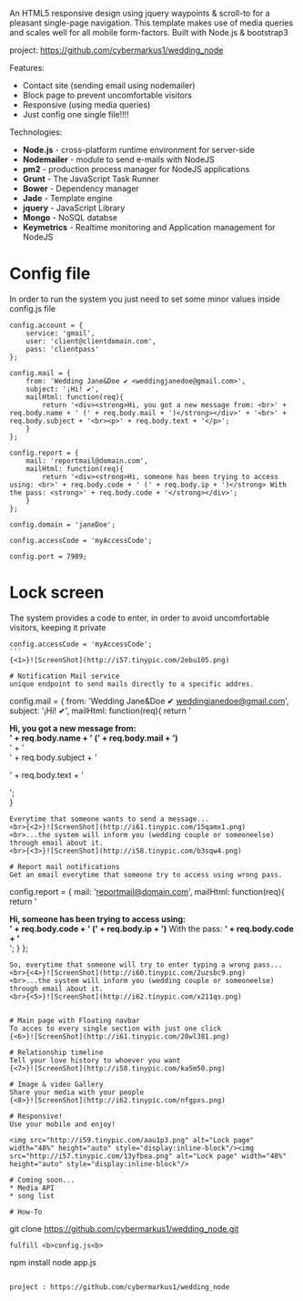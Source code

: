 An HTML5 responsive design using jquery waypoints &amp; scroll-to for a pleasant single-page navigation. This template makes use of media queries and scales well for all mobile form-factors. Built with Node.js &amp; bootstrap3

project: https://github.com/cybermarkus1/wedding_node

Features:

* Contact site (sending email using nodemailer)
* Block page to prevent uncomfortable visitors
* Responsive (using media queries)
* Just config one single file!!!!

Technologies:

* **Node.js** - cross-platform runtime environment for server-side
* **Nodemailer** - module to send e-mails with NodeJS
* **pm2**     - production process manager for NodeJS applications
* **Grunt**   - The JavaScript Task Runner
* **Bower**   - Dependency manager
* **Jade**    - Template engine
* **jquery**  - JavaScript Library
* **Mongo**   - NoSQL databse
* **Keymetrics** - Realtime monitoring and Application management for NodeJS

# Config file
In order to run the system you just need to set some minor values inside config.js file

````
config.account = {
	service: 'gmail',
	user: 'client@clientdomain.com',
	pass: 'clientpass'
};

config.mail = {
	from: 'Wedding Jane&Doe ✔ <weddingjanedoe@gmail.com>',
	subject: '¡Hi! ✔',
	mailHtml: function(req){
		return '<div><strong>Hi, you got a new message from: <br>' + req.body.name + ' (' + req.body.mail + ')</strong></div>' + '<br>' + req.body.subject + '<br><p>' + req.body.text + '</p>';  
	}
};

config.report = {
	mail: 'reportmail@domain.com',
	mailHtml: function(req){
		return '<div><strong>Hi, someone has been trying to access using: <br>' + req.body.code + ' (' + req.body.ip + ')</strong> With the pass: <strong>' + req.body.code + '</strong></div>';
	}
};

config.domain = 'janeDoe';

config.accessCode = 'myAccessCode';

config.port = 7989;
`````


# Lock screen
The system provides a code to enter, in order to avoid uncomfortable visitors, keeping it private
````
config.accessCode = 'myAccessCode';
```
{<1>}![ScreenShot](http://i57.tinypic.com/2ebu105.png)

# Notification Mail service
unique endpoint to send mails directly to a specific addres.
````
config.mail = {
	from: 'Wedding Jane&Doe ✔ <weddingjanedoe@gmail.com>',
	subject: '¡Hi! ✔',
	mailHtml: function(req){
		return '<div><strong>Hi, you got a new message from: <br>' + req.body.name + ' (' + req.body.mail + ')</strong></div>' + '<br>' + req.body.subject + '<br><p>' + req.body.text + '</p>';  
	}
```
Everytime that someone wants to send a message...
<br>{<2>}![ScreenShot](http://i61.tinypic.com/15qamx1.png)
<br>...the system will inform you (wedding couple or someoneelse) through email about it.
<br>{<3>}![ScreenShot](http://i58.tinypic.com/b3sqw4.png)

# Report mail notifications
Get an email everytime that someone try to access using wrong pass.
````

config.report = {
	mail: 'reportmail@domain.com',
	mailHtml: function(req){
		return '<div><strong>Hi, someone has been trying to access using: <br>' + req.body.code + ' (' + req.body.ip + ')</strong> With the pass: <strong>' + req.body.code + '</strong></div>';
	}
};

```
So, everytime that someone will try to enter typing a wrong pass...
<br>{<4>}![ScreenShot](http://i60.tinypic.com/2uzsbc9.png)
<br>...the system will inform you (wedding couple or someoneelse) through email about it.
<br>{<5>}![ScreenShot](http://i62.tinypic.com/x211qs.png)


# Main page with Floating navbar
To acces to every single section with just one click
{<6>}![ScreenShot](http://i61.tinypic.com/28wl381.png)

# Relationship timeline
Tell your love history to whoever you want
{<7>}![ScreenShot](http://i58.tinypic.com/ka5m50.png)

# Image & video Gallery
Share your media with your people
{<8>}![ScreenShot](http://i62.tinypic.com/nfgpxs.png)

# Responsive!
Use your mobile and enjoy!

<img src="http://i59.tinypic.com/aau1p3.png" alt="Lock page" width="48%" height="auto" style="display:inline-block"/><img src="http://i57.tinypic.com/13yfbea.png" alt="Lock page" width="48%" height="auto" style="display:inline-block"/>

# Coming soon...
* Media API
* song list

# How-To
```
git clone https://github.com/cybermarkus1/wedding_node.git
```
fulfill <b>config.js<b>
```
npm install
node app.js
```

project : https://github.com/cybermarkus1/wedding_node
